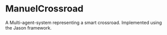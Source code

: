 # ManuelCrossroad
A Multi-agent-system representing a smart crossroad. Implemented using the Jason framework.
